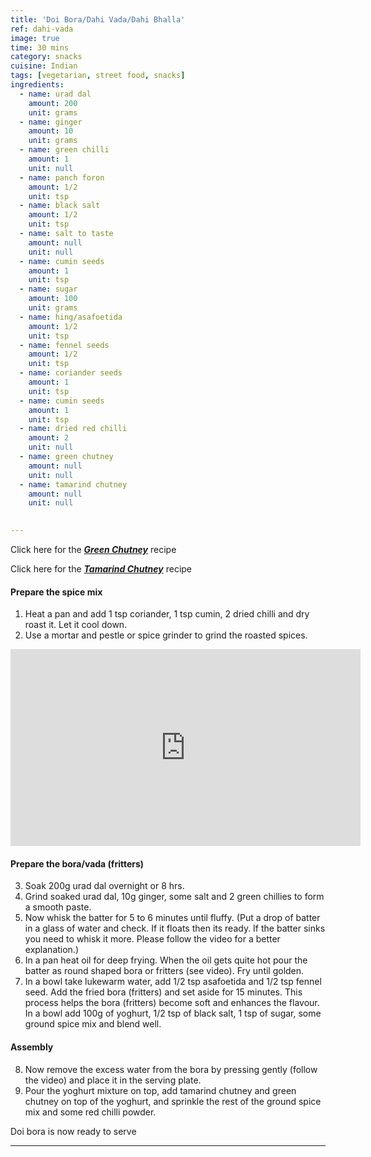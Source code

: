 ```yaml
---
title: 'Doi Bora/Dahi Vada/Dahi Bhalla'
ref: dahi-vada
image: true
time: 30 mins
category: snacks
cuisine: Indian
tags: [vegetarian, street food, snacks]
ingredients:
  - name: urad dal
    amount: 200
    unit: grams
  - name: ginger
    amount: 10
    unit: grams
  - name: green chilli
    amount: 1
    unit: null
  - name: panch foron
    amount: 1/2
    unit: tsp
  - name: black salt
    amount: 1/2
    unit: tsp
  - name: salt to taste
    amount: null
    unit: null
  - name: cumin seeds
    amount: 1
    unit: tsp
  - name: sugar
    amount: 100
    unit: grams
  - name: hing/asafoetida
    amount: 1/2
    unit: tsp
  - name: fennel seeds
    amount: 1/2
    unit: tsp
  - name: coriander seeds
    amount: 1
    unit: tsp
  - name: cumin seeds
    amount: 1
    unit: tsp
  - name: dried red chilli
    amount: 2
    unit: null
  - name: green chutney
    amount: null
    unit: null
  - name: tamarind chutney
    amount: null
    unit: null
    

---
```


Click here for the [__*Green Chutney*__](http://www.lostauthenticrecipes.com/mint-coriander-salsa) recipe

Click here for the [__*Tamarind Chutney*__](http://www.lostauthenticrecipes.com/tamarind-salsa) recipe

#### Prepare the spice mix

1. Heat a pan and add 1 tsp coriander, 1 tsp cumin, 2 dried chilli and dry roast it. Let it cool down.
2. Use a mortar and pestle or spice grinder to grind the roasted spices.

<iframe width="560" height="315" src="https://www.youtube.com/embed/c1ZBShDPwn4" frameborder="0" allow="accelerometer; autoplay; encrypted-media; gyroscope; picture-in-picture" allowfullscreen></iframe>

#### Prepare the bora/vada (fritters)

3. Soak 200g urad dal overnight or 8 hrs.
4. Grind soaked urad dal, 10g ginger, some salt and 2 green chillies to form a smooth paste.
5. Now whisk the batter for 5 to 6 minutes until fluffy. (Put a drop of batter in a glass of water and check. If it floats then its ready. If the batter sinks you need to whisk it more. Please follow the video for a better explanation.)
6. In a pan heat oil for deep frying. When the oil gets quite hot pour the batter as round shaped bora or fritters (see video). Fry until golden.
7. In a bowl take lukewarm water, add 1/2 tsp asafoetida and 1/2 tsp fennel seed. Add the fried bora (fritters) and set aside for 15 minutes. This process helps the bora (fritters) become soft and enhances the flavour. 
In a bowl add 100g of yoghurt, 1/2 tsp of black salt, 1 tsp of sugar, some ground spice mix and blend well.

#### Assembly

8. Now remove the excess water from the bora by pressing gently (follow the video) and place it in the serving plate.
9. Pour the yoghurt mixture on top, add tamarind chutney and green chutney on top of the yoghurt, and sprinkle the rest of the ground spice mix and some red chilli powder.

Doi bora is now ready to serve

---


